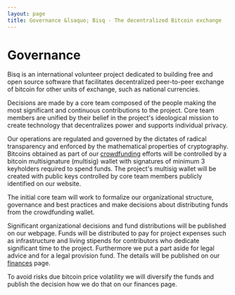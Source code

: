 ```yaml
---
layout: page
title: Governance &lsaquo; Bisq - The decentralized Bitcoin exchange
---
```

# Governance

Bisq is an international volunteer project dedicated to building free and open source software that facilitates decentralized peer-to-peer exchange of bitcoin for other units of exchange, such as national currencies.

Decisions are made by a core team composed of the people making the most significant and continuous contributions to the project. Core team members are unified by their belief in the project's ideological mission to create technology that decentralizes power and supports individual privacy.

Our operations are regulated and governed by the dictates of radical transparency and enforced by the mathematical properties of cryptography. Bitcoins obtained as part of our [crowdfunding](/crowdfunding/) efforts will be controlled by a bitcoin multisignature (multisig) wallet with signatures of minimum 3 keyholders required to spend funds. The project's multisig wallet will be created with public keys controlled by core team members publicly identified on our website.

The initial core team will work to formalize our organizational structure, governance and best practices and make decisions about distributing funds from the crowdfunding wallet.

Significant organizational decisions and fund distributions will be published on our webpage. Funds will be distributed to pay for project expenses such as infrastructure and living stipends for contributors who dedicate significant time to the project. Furthermore we put a part aside for legal advice and for a legal provision fund. The details will be published on our [finances](/finances/) page.

To avoid risks due bitcoin price volatility we will diversify the funds and publish the decision how we do that on our finances page.
